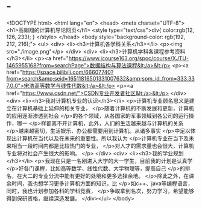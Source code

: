 # -
&lt;!DOCTYPE html> &lt;html lang="en"> &lt;head>     &lt;meta charset="UTF-8">     &lt;h1>高翎翔的计算机导论网页&lt;/h1>     &lt;style type="text/css">div{         color:rgb(12, 126, 233);     }     &lt;/style> &lt;/head> &lt;body style="background-color: rgb(192, 212, 216);"> &lt;ul>     &lt;div>     &lt;li>&lt;h3>计算机各学科关系&lt;/h3>&lt;/li>     &lt;p>&lt;img src="./image.png"&lt;/p>     &lt;/div> &lt;div>     &lt;li>&lt;h3>计算机学科各课程参考资料&lt;/h3>&lt;/li>     &lt;p>&lt;a href="https://www.icourse163.org/spoc/course/XJTU-1465955168?from=searchPage">数据结构与算法课程&lt;/a>&lt;/p>     &lt;p>&lt;a href="https://space.bilibili.com/66607740?from=search&amp;seid=16511816501331007632&amp;spm_id_from=333.337.0.0">宋浩高等数学与线性代数&lt;/a>&lt;/p>     &lt;p>&lt;a href="https://www.csdn.net/">CSDN专业开发者社区&lt;/a>&lt;/p>  &lt;/div>     &lt;div>     &lt;li>&lt;h3>我对计算机专业的认识&lt;/h3>&lt;/li>     &lt;p>计算机专业顾名思义是建立在计算机基础上延伸的相关专业，     &lt;/p>随着计算机的不断发展和更新，计算机的应用逐渐渗透到社会     &lt;/p>的各个领域，从各国家的军事领域到各公司的运行操作，哪一     &lt;/p>样都离不开计算机，此外，人们的生活越来越与计算机的关系     &lt;/p>越来越密切，生活娱乐、办公都需要用到计算机。从诸多事实     &lt;/p>中足以体现出计算机在当代以及在未来的重要性。所以我认为     &lt;/p>计算机专业在当下及未来相当一段时间内都是比较热门的专业，     &lt;/p>对人才的需求量也会很大，计算机专业将对社会产生很大的影响。     &lt;/p> &lt;/div>     &lt;div>     &lt;li>&lt;h3>我的学业规划&lt;/h3>&lt;/li>     &lt;p>我现在只是一名刚进入大学的大一学生，目前我的计划是认真学     &lt;/p>好各门课程，比如高等数学、线性代数、大学物理等，提高自己     &lt;/p>的排名，在大二的专业分流中能有更好的处境和更多选择余地。     &lt;/p>除此之外，在课余时间，我也想学习更多计算机方面的知识，比     &lt;/p>如c++、java等编程语言，同时，我也计划参加各科的学科竞赛，     &lt;/p>争取拿到名次，努力学习，希望能够得到保研资格，继续深造发展。 &lt;/div>&lt;/ul> &lt;/body>
